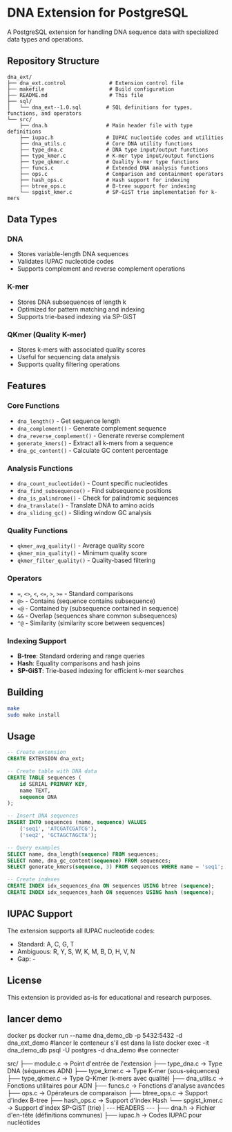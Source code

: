 # DNA Extension for PostgreSQL

A PostgreSQL extension for handling DNA sequence data with specialized data types and operations.

## Repository Structure

```
dna_ext/
├── dna_ext.control              # Extension control file
├── makefile                     # Build configuration
├── README.md                    # This file
├── sql/
│   └── dna_ext--1.0.sql        # SQL definitions for types, functions, and operators
└── src/
    ├── dna.h                   # Main header file with type definitions
    ├── iupac.h                 # IUPAC nucleotide codes and utilities
    ├── dna_utils.c             # Core DNA utility functions
    ├── type_dna.c              # DNA type input/output functions
    ├── type_kmer.c             # K-mer type input/output functions
    ├── type_qkmer.c            # Quality k-mer type functions
    ├── funcs.c                 # Extended DNA analysis functions
    ├── ops.c                   # Comparison and containment operators
    ├── hash_ops.c              # Hash support for indexing
    ├── btree_ops.c             # B-tree support for indexing
    └── spgist_kmer.c           # SP-GiST trie implementation for k-mers
```

## Data Types

### DNA
- Stores variable-length DNA sequences
- Validates IUPAC nucleotide codes
- Supports complement and reverse complement operations

### K-mer
- Stores DNA subsequences of length k
- Optimized for pattern matching and indexing
- Supports trie-based indexing via SP-GiST

### QKmer (Quality K-mer)
- Stores k-mers with associated quality scores
- Useful for sequencing data analysis
- Supports quality filtering operations

## Features

### Core Functions
- `dna_length()` - Get sequence length
- `dna_complement()` - Generate complement sequence
- `dna_reverse_complement()` - Generate reverse complement
- `generate_kmers()` - Extract all k-mers from a sequence
- `dna_gc_content()` - Calculate GC content percentage

### Analysis Functions
- `dna_count_nucleotide()` - Count specific nucleotides
- `dna_find_subsequence()` - Find subsequence positions
- `dna_is_palindrome()` - Check for palindromic sequences
- `dna_translate()` - Translate DNA to amino acids
- `dna_sliding_gc()` - Sliding window GC analysis

### Quality Functions
- `qkmer_avg_quality()` - Average quality score
- `qkmer_min_quality()` - Minimum quality score
- `qkmer_filter_quality()` - Quality-based filtering

### Operators
- `=`, `<>`, `<`, `<=`, `>`, `>=` - Standard comparisons
- `@>` - Contains (sequence contains subsequence)
- `<@` - Contained by (subsequence contained in sequence)
- `&&` - Overlap (sequences share common subsequences)
- `^@` - Similarity (similarity score between sequences)

### Indexing Support
- **B-tree**: Standard ordering and range queries
- **Hash**: Equality comparisons and hash joins
- **SP-GiST**: Trie-based indexing for efficient k-mer searches

## Building

```bash
make
sudo make install
```

## Usage

```sql
-- Create extension
CREATE EXTENSION dna_ext;

-- Create table with DNA data
CREATE TABLE sequences (
    id SERIAL PRIMARY KEY,
    name TEXT,
    sequence DNA
);

-- Insert DNA sequences
INSERT INTO sequences (name, sequence) VALUES 
    ('seq1', 'ATCGATCGATCG'),
    ('seq2', 'GCTAGCTAGCTA');

-- Query examples
SELECT name, dna_length(sequence) FROM sequences;
SELECT name, dna_gc_content(sequence) FROM sequences;
SELECT generate_kmers(sequence, 3) FROM sequences WHERE name = 'seq1';

-- Create indexes
CREATE INDEX idx_sequences_dna ON sequences USING btree (sequence);
CREATE INDEX idx_sequences_hash ON sequences USING hash (sequence);
```

## IUPAC Support

The extension supports all IUPAC nucleotide codes:
- Standard: A, C, G, T
- Ambiguous: R, Y, S, W, K, M, B, D, H, V, N
- Gap: -

## License

This extension is provided as-is for educational and research purposes.


## lancer demo

docker ps
docker run --name dna_demo_db -p 5432:5432 -d dna_ext_demo #lancer le conteneur s'il est dans la liste
docker exec -it dna_demo_db psql -U postgres -d dna_demo #se connecter 


src/
├── module.c          → Point d'entrée de l'extension
├── type_dna.c        → Type DNA (séquences ADN)
├── type_kmer.c       → Type K-mer (sous-séquences)
├── type_qkmer.c      → Type Q-Kmer (k-mers avec qualité)
├── dna_utils.c       → Fonctions utilitaires pour ADN
├── funcs.c           → Fonctions d'analyse avancées
├── ops.c             → Opérateurs de comparaison
├── btree_ops.c       → Support d'index B-tree
├── hash_ops.c        → Support d'index Hash
└── spgist_kmer.c     → Support d'index SP-GiST (trie)
| --- HEADERS ---
├── dna.h             → Fichier d'en-tête (définitions communes)
├── iupac.h           → Codes IUPAC pour nucléotides